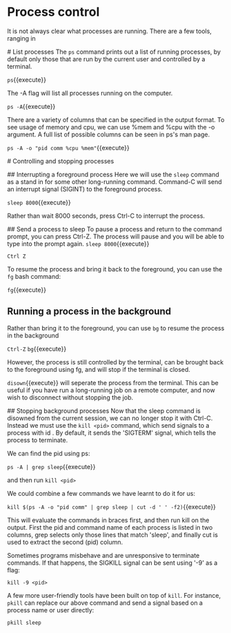 # Process control
It is not always clear what processes are running. There are a few tools, ranging in 

# List processes
The ```ps``` command prints out a list of running processes, by default only those that are run by the current user and controlled by a terminal.

```ps```{{execute}}


The -A flag will list all processes running on the computer.

```ps -A```{{execute}}

There are a variety of columns that can be specified in the output format. To see usage of memory and cpu, we can use %mem and %cpu with the -o argument. A full list of possible columns can be seen in ps's man page.

```ps -A -o "pid comm %cpu %mem"```{{execute}}


# Controlling and stopping processes

## Interrupting a foreground process
Here we will use the ```sleep``` command as a stand in for some other long-running command. Command-C will send an interrupt signal (SIGINT) to the foreground process.

```sleep 8000```{{execute}}

Rather than wait 8000 seconds, press Ctrl-C to interrupt the process.

## Send a process to sleep
To pause a process and return to the command prompt, you can press Ctrl-Z. The process will pause and you will be able to type into the prompt again. 
```sleep 8000```{{execute}}

```Ctrl Z```

To resume the process and bring it back to the foreground, you can use the ```fg``` bash command:

```fg```{{execute}}


## Running a process in the background
Rather than bring it to the foreground, you can use ```bg``` to resume the process in the background

```Ctrl-Z```
```bg```{{execute}}

However, the process is still controlled by the terminal, can be brought back to the foreground using fg, and will stop if the terminal is closed.

```disown```{{execute}} will seperate the process from the terminal. This can be useful if you have run a long-running job on a remote computer, and now wish to disconnect without stopping the job.

## Stopping background processes
Now that the sleep command is disowned from the current session, we can no longer stop it with Ctrl-C. Instead we must use the ```kill <pid>``` command, which send signals to a process with id <pid>. By default, it sends the 'SIGTERM' signal, which tells the process to terminate.

We can find the pid using ps:

```ps -A | grep sleep```{{execute}}

and then run ```kill <pid>```

We could combine a few commands we have learnt to do it for us:

```kill $(ps -A -o "pid comm" | grep sleep | cut -d ' ' -f2)```{{execute}}

This will evaluate the commands in braces first, and then run kill on the output. First the pid and command name of each process is listed in two columns, grep selects only those lines that match 'sleep', and finally cut is used to extract the second (pid) column.

Sometimes programs misbehave and are unresponsive to terminate commands. If that happens, the SIGKILL signal can be sent using '-9' as a flag:

```kill -9 <pid>```


A few more user-friendly tools have been built on top of ```kill```. For instance, ```pkill``` can replace our above command and send a signal based on a process name or user directly:

```pkill sleep```

